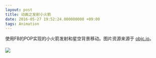 ```yaml
---
layout: post
title: 动画之发射小火箭
date: 2016-05-27 19:52:24.000000000 +09:00
tags: Animation
---
```


使用FB的POP实现的小火箭发射和星空背景移动。图片资源来源于 [objc.io](http://objccn.io/issue-12-1/)。

#### 
![](/assets/images/2016/rocket-launch/rocket.gif)
#### 




